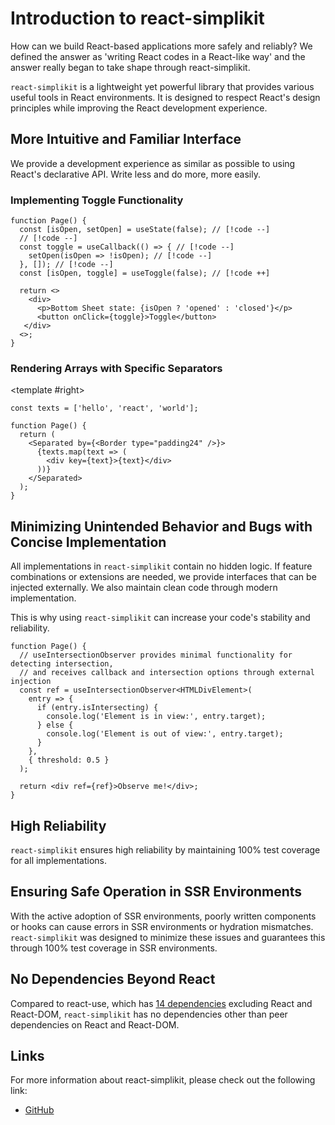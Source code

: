 # Introduction to react-simplikit

How can we build React-based applications more safely and reliably? We defined the answer as 'writing React codes in a React-like way' and the answer really began to take shape through react-simplikit.

`react-simplikit` is a lightweight yet powerful library that provides various useful tools in React environments. It is designed to respect React's design principles while improving the React development experience.

## More Intuitive and Familiar Interface

We provide a development experience as similar as possible to using React's declarative API. Write less and do more, more easily.

### Implementing Toggle Functionality

```tsx
function Page() {
  const [isOpen, setOpen] = useState(false); // [!code --]
  // [!code --]
  const toggle = useCallback(() => { // [!code --]
    setOpen(isOpen => !isOpen); // [!code --]
  }, []); // [!code --]
  const [isOpen, toggle] = useToggle(false); // [!code ++]

  return <>
    <div>
      <p>Bottom Sheet state: {isOpen ? 'opened' : 'closed'}</p>
      <button onClick={toggle}>Toggle</button>
   </div>
  <>;
}
```

### Rendering Arrays with Specific Separators

<SplitView>
  <template #left>

```tsx [without-react-simplikit.tsx]
const texts = ['hello', 'react', 'world'];

function Page() {
  return <>
    {texts.map((text, idx) =>
      <Fragment key={text}>
        <div>{text}</div>
        {idx === texts.length - 1
          ? <Border type="padding24" />
          : null
        }
      </Fragment>
    )}
<>;
}

```

  </template>

<template #right>

```tsx [without-react-simplikit.tsx]
const texts = ['hello', 'react', 'world'];

function Page() {
  return (
    <Separated by={<Border type="padding24" />}>
      {texts.map(text => (
        <div key={text}>{text}</div>
      ))}
    </Separated>
  );
}

```

  </template>
</SplitView>

## Minimizing Unintended Behavior and Bugs with Concise Implementation

All implementations in `react-simplikit` contain no hidden logic. If feature combinations or extensions are needed, we provide interfaces that can be injected externally. We also maintain clean code through modern implementation.

This is why using `react-simplikit` can increase your code's stability and reliability.

```tsx
function Page() {
  // useIntersectionObserver provides minimal functionality for detecting intersection,
  // and receives callback and intersection options through external injection
  const ref = useIntersectionObserver<HTMLDivElement>(
    entry => {
      if (entry.isIntersecting) {
        console.log('Element is in view:', entry.target);
      } else {
        console.log('Element is out of view:', entry.target);
      }
    },
    { threshold: 0.5 }
  );

  return <div ref={ref}>Observe me!</div>;
}
```

## High Reliability

`react-simplikit` ensures high reliability by maintaining 100% test coverage for all implementations.

## Ensuring Safe Operation in SSR Environments

With the active adoption of SSR environments, poorly written components or hooks can cause errors in SSR environments or hydration mismatches. `react-simplikit` was designed to minimize these issues and guarantees this through 100% test coverage in SSR environments.

## No Dependencies Beyond React

Compared to react-use, which has [14 dependencies](https://www.npmjs.com/package/react-use?activeTab=dependencies) excluding React and React-DOM, `react-simplikit` has no dependencies other than peer dependencies on React and React-DOM.

## Links

For more information about react-simplikit, please check out the following link:

- [GitHub](https://github.com/toss/react-simplikit)

```

```

```

```
